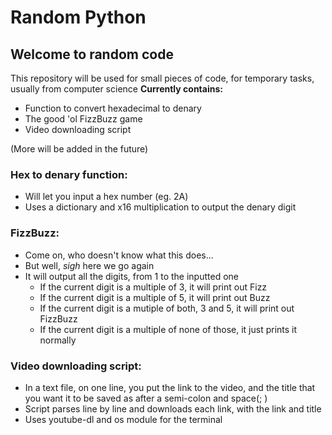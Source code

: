 # Random Python
<h2>Welcome to random code</h2>

This repository will be used for small pieces of code, for temporary tasks, usually from computer science
<b>Currently contains:</b>

 - Function to convert hexadecimal to denary
 - The good 'ol FizzBuzz game
 - Video downloading script

(More will be added in the future)

<h3>Hex to denary function:</h3>

 - Will let you input a hex number (eg. 2A)
 - Uses a dictionary and x16 multiplication to output the denary digit

<h3 id="[1-this-is-my-header](https://github.com/Kayetic/Random-Python/tree/main/Fizz-Buzz)">FizzBuzz:</h3>

 - Come on, who doesn't know what this does...
 - But well, *sigh* here we go again
 - It will output all the digits, from 1 to the inputted one
      - If the current digit is a multiple of 3, it will print out Fizz
      - If the current digit is a multiple of 5, it will print out Buzz
      - If the current digit is a mutiple of both, 3 and 5, it will print out FizzBuzz
      - If the current digit is a multiple of none of those, it just prints it normally

<h3>Video downloading script:</h3>

 - In a text file, on one line, you put the link to the video, and the title that you want it to be saved as after a semi-colon and space(; )
 - Script parses line by line and downloads each link, with the link and title
 - Uses youtube-dl and os module for the terminal

